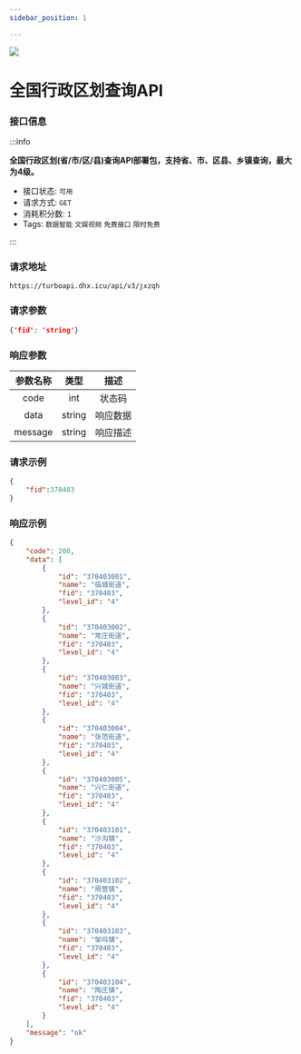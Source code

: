 ```yaml
---
sidebar_position: 1

---
```


![](http://dhx-blog.oss-cn-beijing.aliyuncs.com/dhx/locate.png)
# 全国行政区划查询API

### 接口信息

:::info

**全国行政区划(省/市/区/县)查询API部署包，支持省、市、区县、乡镇查询，最大为4级。**

- 接口状态:  `可用`
- 请求方式: `GET`
- 消耗积分数: `1`
- Tags: `数据智能` `文娱视频` `免费接口` `限时免费` 

:::
### 请求地址

```
https://turboapi.dhx.icu/api/v3/jxzqh
```

### 请求参数

```json
{'fid': 'string'}
```

### 响应参数

|  参数名称   |  类型  |  描述  |
| :---------: | :----: |:----:|
|    code     |  int   | 状态码  |
|    data     | string | 响应数据 |
|   message   | string | 响应描述 |

### 请求示例

```json
{
    "fid":370403
}
```

### 响应示例

```json
{
    "code": 200,
    "data": [
        {
            "id": "370403001",
            "name": "临城街道",
            "fid": "370403",
            "level_id": "4"
        },
        {
            "id": "370403002",
            "name": "常庄街道",
            "fid": "370403",
            "level_id": "4"
        },
        {
            "id": "370403003",
            "name": "兴城街道",
            "fid": "370403",
            "level_id": "4"
        },
        {
            "id": "370403004",
            "name": "张范街道",
            "fid": "370403",
            "level_id": "4"
        },
        {
            "id": "370403005",
            "name": "兴仁街道",
            "fid": "370403",
            "level_id": "4"
        },
        {
            "id": "370403101",
            "name": "沙沟镇",
            "fid": "370403",
            "level_id": "4"
        },
        {
            "id": "370403102",
            "name": "周营镇",
            "fid": "370403",
            "level_id": "4"
        },
        {
            "id": "370403103",
            "name": "邹坞镇",
            "fid": "370403",
            "level_id": "4"
        },
        {
            "id": "370403104",
            "name": "陶庄镇",
            "fid": "370403",
            "level_id": "4"
        }
    ],
    "message": "ok"
}
```
